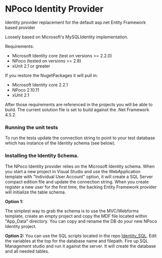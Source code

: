 # NPoco Identity Provider
Identity provider replacement for the default asp.net Entity Framework based provider

Loosely based on Microsoft's MySQLIdentity implementation. 

Requirements:
 * Microsoft Identity core (test on versions >= 2.2.0)
 * NPoco (tested on versions >= 2.8)
 * xUnit 2.1 or greater

If you restore the NugetPackages it will pull in:
 * Microsoft Identity core 2.2.1
 * NPoco 2.10.11 
 * xUnit 2.1

After those requirements are referenced in the projects you will be able to build. The current solution file is set to build against the .Net Framework 4.5.2.


### Running the unit tests
To run the tests update the connection string to point to your test database which has instance of the Identity schema (see below). 



### Installing the Identity Schema.
The NPoco Identity provider relies on the Microsoft Identity schema. When you start a new project in Visual Studio and use the WebApplication template with "Individual User Account" option, it will create a SQL Server compact edition file and update the connection string. When you create register a new user for the first time, the backing Entity Framework provider will initialize the table schema. 

__Option 1:__

The simplest way to grab the schema is to use the MVC/Webforms template, create an empty project and copy the MDF file located within "App_Data" directory. You can copy and rename the DB do your new NPoco Identity project.

__Option 2:__
You can use the SQL scripts located in the repo [Identity_SQL](https:https://github.com/pacal/Identity_SQL "Identity_SQL creation scripts"). Edit the variables at the top for the database name and filepath. Fire up SQL Management studio and run it against the server. It will create the database and all needed tables.


